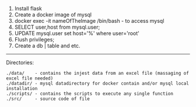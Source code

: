 1. Install flask
2. Create a docker image of mysql
3. docker exec -it nameOfTheImage /bin/bash - to access mysql
4. SELECT user,host from mysql.user;
5. UPDATE mysql.user set host='%' where user='root'
6. Flush privileges;
7. Create a db | table and etc.

---

Directories:
```
./data/    - contains the injest data from an excel file (massaging of excel file needed)
./datadir/ - mysql datadirectory for docker contain and/or mysql local installation
./scripts/ - contains the scripts to execute any single function
./src/     - source code of file
```